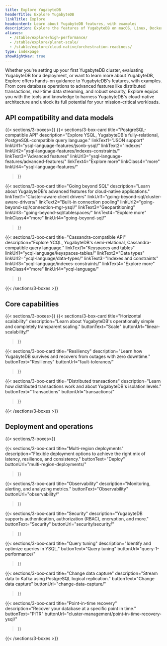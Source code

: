 ```yaml
---
title: Explore YugabyteDB
headerTitle: Explore YugabyteDB
linkTitle: Explore
headcontent: Learn about YugabyteDB features, with examples
description: Explore the features of YugabyteDB on macOS, Linux, Docker, and Kubernetes.
aliases:
  - /stable/explore/high-performance/
  - /stable/explore/planet-scale/
  - /stable/explore/cloud-native/orchestration-readiness/
type: indexpage
showRightNav: true
---
```


Whether you're setting up your first YugabyteDB cluster, evaluating YugabyteDB for a deployment, or want to learn more about YugabyteDB, Explore offers hands-on guidance to YugabyteDB's features, with examples. From core database operations to advanced features like distributed transactions, real-time data streaming, and robust security, Explore equips you with the tools and knowledge to harness YugabyteDB's cloud-native architecture and unlock its full potential for your mission-critical workloads.

## API compatibility and data models

{{< sections/3-boxes>}}
  {{< sections/3-box-card
    title="PostgreSQL-compatible API"
    description="Explore YSQL, YugabyteDB's fully-relational, PostgreSQL-compatible query language."
    linkText1="JSON support"
    linkUrl1="ysql-language-features/jsonb-ysql/"
    linkText2="Indexes"
    linkUrl2="ysql-language-features/indexes-constraints/"
    linkText3="Advanced features"
    linkUrl3="ysql-language-features/advanced-features/"
    linkText4="Explore more"
    linkClass4="more"
    linkUrl4="ysql-language-features/"
  >}}

  {{< sections/3-box-card
    title="Going beyond SQL"
    description="Learn about YugabyteDB's advanced features for cloud-native applications."
    linkText1="Cluster-aware client drivers"
    linkUrl1="going-beyond-sql/cluster-aware-drivers/"
    linkText2="Built-in connection pooling"
    linkUrl2="going-beyond-sql/connection-mgr-ysql/"
    linkText3="Geopartitioning"
    linkUrl3="going-beyond-sql/tablespaces/"
    linkText4="Explore more"
    linkClass4="more"
    linkUrl4="going-beyond-sql/"
  >}}

  {{< sections/3-box-card
    title="Cassandra-compatible API"
    description="Explore YCQL, YugabyteDB's semi-relational, Cassandra-compatible query language."
    linkText1="Keyspaces and tables"
    linkUrl1="ycql-language/keyspaces-tables/"
    linkText2="Data types"
    linkUrl2="ycql-language/data-types/"
    linkText3="Indexes and constraints"
    linkUrl3="ycql-language/indexes-constraints/"
    linkText4="Explore more"
    linkClass4="more"
    linkUrl4="ycql-language/"
  >}}

{{< /sections/3-boxes >}}

## Core capabilities

{{< sections/3-boxes>}}
  {{< sections/3-box-card
    title="Horizontal scalability"
    description="Learn about YugabyteDB's operationally simple and completely transparent scaling."
    buttonText="Scale"
    buttonUrl="linear-scalability/"
  >}}

  {{< sections/3-box-card
    title="Resiliency"
    description="Learn how YugabyteDB survives and recovers from outages with zero downtime."
    buttonText="Resiliency"
    buttonUrl="fault-tolerance/"
  >}}

  {{< sections/3-box-card
    title="Distributed transactions"
    description="Learn how distributed transactions work and about YugabyteDB's isolation levels."
    buttonText="Transactions"
    buttonUrl="transactions/"
  >}}

{{< /sections/3-boxes >}}

## Deployment and operations

{{< sections/3-boxes>}}

  {{< sections/3-box-card
    title="Multi-region deployments"
    description="Flexible deployment options to achieve the right mix of latency, resilience, and consistency."
    buttonText="Deploy"
    buttonUrl="multi-region-deployments/"
  >}}

  {{< sections/3-box-card
    title="Observability"
    description="Monitoring, alerting, and analyzing metrics."
    buttonText="Observability"
    buttonUrl="observability/"
  >}}

  {{< sections/3-box-card
    title="Security"
    description="YugabyteDB supports authentication, authorization (RBAC), encryption, and more."
    buttonText="Security"
    buttonUrl="security/security/"
  >}}

  {{< sections/3-box-card
    title="Query tuning"
    description="Identify and optimize queries in YSQL."
    buttonText="Query tuning"
    buttonUrl="query-1-performance/"
  >}}

  {{< sections/3-box-card
    title="Change data capture"
    description="Stream data to Kafka using PostgreSQL logical replication."
    buttonText="Change data capture"
    buttonUrl="change-data-capture/"
  >}}

  {{< sections/3-box-card
    title="Point-in-time recovery"
    description="Recover your database at a specific point in time."
    buttonText="PITR"
    buttonUrl="cluster-management/point-in-time-recovery-ysql/"
  >}}

{{< /sections/3-boxes >}}

